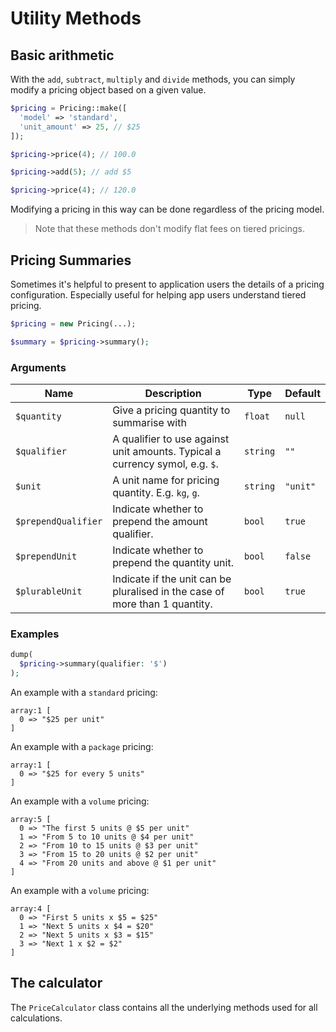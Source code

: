 # Utility Methods

## Basic arithmetic

With the `add`, `subtract`, `multiply` and `divide` methods, you can simply modify a pricing object based on a given value.

```php
$pricing = Pricing::make([
  'model' => 'standard',
  'unit_amount' => 25, // $25
]);

$pricing->price(4); // 100.0

$pricing->add(5); // add $5

$pricing->price(4); // 120.0
```

Modifying a pricing in this way can be done regardless of the pricing model.

> Note that these methods don't modify flat fees on tiered pricings.

## Pricing Summaries

Sometimes it's helpful to present to application users the details of a pricing configuration. Especially useful for helping app users understand tiered pricing.

```php
$pricing = new Pricing(...);

$summary = $pricing->summary();
```

### Arguments

| Name                | Description                                                                  | Type     | Default  |
| ------------------- | ---------------------------------------------------------------------------- | -------- | -------- |
| `$quantity`         | Give a pricing quantity to summarise with                                    | `float`  | `null`   |
| `$qualifier`        | A qualifier to use against unit amounts. Typical a currency symol, e.g. `$`. | `string` | `""`     |
| `$unit`             | A unit name for pricing quantity. E.g. `kg`, `g`.                            | `string` | `"unit"` |
| `$prependQualifier` | Indicate whether to prepend the amount qualifier.                            | `bool`   | `true`   |
| `$prependUnit`      | Indicate whether to prepend the quantity unit.                               | `bool`   | `false`  |
| `$plurableUnit`     | Indicate if the unit can be pluralised in the case of more than 1 quantity.  | `bool`   | `true`   |

### Examples

```php
dump(
  $pricing->summary(qualifier: '$')
);
```

An example with a `standard` pricing:

```shell
array:1 [
  0 => "$25 per unit"
]
```

An example with a `package` pricing:

```shell
array:1 [
  0 => "$25 for every 5 units"
]
```

An example with a `volume` pricing:

```shell
array:5 [
  0 => "The first 5 units @ $5 per unit"
  1 => "From 5 to 10 units @ $4 per unit"
  2 => "From 10 to 15 units @ $3 per unit"
  3 => "From 15 to 20 units @ $2 per unit"
  4 => "From 20 units and above @ $1 per unit"
]
```

An example with a `volume` pricing:

```shell
array:4 [
  0 => "First 5 units x $5 = $25"
  1 => "Next 5 units x $4 = $20"
  2 => "Next 5 units x $3 = $15"
  3 => "Next 1 x $2 = $2"
]
```

## The calculator

The `PriceCalculator` class contains all the underlying methods used for all calculations.
